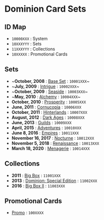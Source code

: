 # Dominion Card Sets

## ID Map
- `10000XXX` : System
- `10XXXYYY` : Sets
- `11XXXYYY` : Collections
- `10XXXXX` : Promotional Cards

## Sets
- ~**October, 2008** : [Base Set](http://wiki.dominionstrategy.com/index.php/Dominion_(Base_Set)) : `10001XXX`~
- ~**July, 2009** : [Intrigue](http://wiki.dominionstrategy.com/index.php/Intrigue) : `10002XXX`~
- ~**October, 2009** : [Seaside](http://wiki.dominionstrategy.com/index.php/Seaside) : `10003XXX`~
- ~**May, 2010** : [Alchemy](http://wiki.dominionstrategy.com/index.php/Alchemy) : `10004XXX`~
- **October, 2010** : [Prosperity](http://wiki.dominionstrategy.com/index.php/Prosperity) : `10005XXX`
- **June, 2011** : [Cornucopia](http://wiki.dominionstrategy.com/index.php/Cornucopia) : `10006XXX`
- **October, 2011** : [Hinterlands](http://wiki.dominionstrategy.com/index.php/Hinterlands) : `10007XXX`
- **August, 2012** : [Dark Ages](http://wiki.dominionstrategy.com/index.php/Dark_Ages) : `10008XXX`
- **June, 2013** : [Guilds](http://wiki.dominionstrategy.com/index.php/Guilds) : `10009XXX`
- **April, 2015** : [Adventures](http://wiki.dominionstrategy.com/index.php/Adventures) : `10010XXX`
- **June 8, 2016** : [Empires](http://wiki.dominionstrategy.com/index.php/Empires) : `10011XXX`
- **November 16, 2017** : [Nocturne](http://wiki.dominionstrategy.com/index.php/Nocturne) : `10012XXX`
- **November 5, 2018** : [Renaissance](http://wiki.dominionstrategy.com/index.php/Renaissance) : `10013XXX`
- **March 18, 2020** : [Menagerie](http://wiki.dominionstrategy.com/index.php/Menagerie_(expansion)) : `10014XXX`

## Collections
- **2011** : [Big Box](http://wiki.dominionstrategy.com/index.php/Big_Box) : `11001XXX`
- **2013** : [Dominion: Special Edition](http://wiki.dominionstrategy.com/index.php/Special_Edition) : `11002XXX`
- **2016** : [Big Box II](http://wiki.dominionstrategy.com/index.php/Big_Box_II#English-language_Big_Box_II) : `11003XXX`

## Promotional Cards
- [Promo](http://wiki.dominionstrategy.com/index.php/Promo) : `100XXXX`
